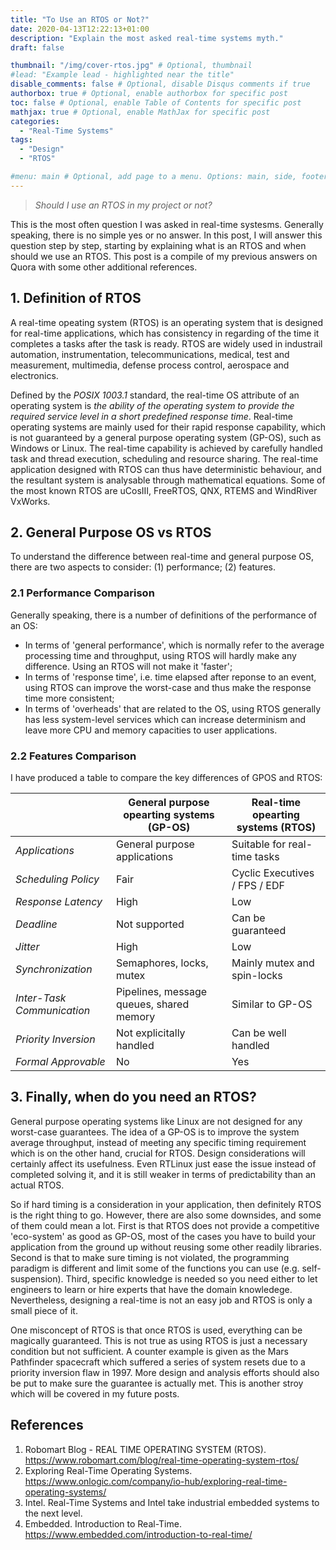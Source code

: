 ```yaml
---
title: "To Use an RTOS or Not?"
date: 2020-04-13T12:22:13+01:00
description: "Explain the most asked real-time systems myth."
draft: false

thumbnail: "/img/cover-rtos.jpg" # Optional, thumbnail
#lead: "Example lead - highlighted near the title"
disable_comments: false # Optional, disable Disqus comments if true
authorbox: true # Optional, enable authorbox for specific post
toc: false # Optional, enable Table of Contents for specific post
mathjax: true # Optional, enable MathJax for specific post
categories:
  - "Real-Time Systems"
tags:
  - "Design"
  - "RTOS"

#menu: main # Optional, add page to a menu. Options: main, side, footer
---
```


> *Should I use an RTOS in my project or not?*

This is the most often question I was asked in real-time systesms. Generally speaking, there is no simple yes or no answer. In this post, I will answer this question step by step, starting by explaining what is an RTOS and when should we use an RTOS. This post is a compile of my previous answers on Quora with some other additional references.


## 1. Definition of RTOS

A real-time opeating system (RTOS) is an operating system that is designed for real-time applications, which has consistency in regarding of the time it completes a tasks after the task is ready. RTOS are widely used in industrail automation, instrumentation, telecommunications, medical, test and measurement, multimedia, defense process control, aerospace and electronics. 

Defined by the *POSIX 1003.1* standard, the real-time OS attribute of an operating system is *the ability of the operating system to provide the required service level in a short predefined response time*. Real-time operating systems are mainly used for their rapid response capability, which is not guaranteed by a general purpose operating system (GP-OS), such as Windows or Linux. The real-time capability is achieved by carefully handled task and thread execution, scheduling and resource sharing. The real-time application designed with RTOS can thus have deterministic behaviour, and the resultant system is analysable through mathematical equations. Some of the most known RTOS are uCosIII, FreeRTOS, QNX, RTEMS and WindRiver VxWorks. 


## 2. General Purpose OS vs RTOS

To understand the difference between real-time and general purpose OS, there are two aspects to consider: (1) performance; (2) features.


### 2.1 Performance Comparison

Generally speaking, there is a number of definitions of the performance of an OS:

- In terms of 'general performance', which is normally refer to the average processing time and throughput, using RTOS will hardly make any difference. Using an RTOS will not make it 'faster';
- In terms of 'response time', i.e. time elapsed after reponse to an event, using RTOS can improve the worst-case and thus make the response time more consistent;
- In terms of 'overheads' that are related to the OS, using RTOS generally has less system-level services which can increase determinism and leave more CPU and memory capacities to user applications. 


### 2.2 Features Comparison

I have produced a table to compare the key differences of GPOS and RTOS:

|                            | General purpose opearting systems (GP-OS) | Real-time opearting systems (RTOS) |
|----------------------------|-------------------------------------------|------------------------------------|
| *Applications*             | General purpose applications              | Suitable for real-time tasks       |
| *Scheduling Policy*        | Fair                                      | Cyclic Executives / FPS / EDF      |
| *Response Latency*         | High                                      | Low                                |
| *Deadline*                 | Not supported                             | Can be guaranteed                  |
| *Jitter*                   | High                                      | Low                                |
| *Synchronization*          | Semaphores, locks, mutex                  | Mainly mutex and spin-locks        |
| *Inter-Task Communication* | Pipelines, message queues, shared memory  | Similar to GP-OS                   |
| *Priority Inversion*       | Not explicitally handled                  | Can be well handled                |
| *Formal Approvable*        | No                                        | Yes                                |


## 3. Finally, when do you need an RTOS?

General purpose operating systems like Linux are not designed for any worst-case guarantees. The idea of a GP-OS is to improve the system average throughput, instead of meeting any specific timing requirement which is on the other hand, crucial for RTOS. Design considerations will certainly affect its usefulness. Even RTLinux just ease the issue instead of completed solving it, and it is still weaker in terms of predictability than an actual RTOS.

So if hard timing is a consideration in your application, then definitely RTOS is the right thing to go. However, there are also some downsides, and some of them could mean a lot. First is that RTOS does not provide a competitive 'eco-system' as good as GP-OS, most of the cases you have to build your application from the ground up without reusing some other readily libraries. Second is that to make sure timing is not violated, the programming paradigm is different and limit some of the functions you can use (e.g. self-suspension). Third, specific knowledge is needed so you need either to let engineers to learn or hire experts that have the domain knowledege. Nevertheless, designing a real-time is not an easy job and RTOS is only a small piece of it.

One misconcept of RTOS is that once RTOS is used, everything can be magically guaranteed. This is not true as using RTOS is just a necessary condition but not sufficient. A counter example is given as the Mars Pathfinder spacecraft which suffered a series of system resets due to a priority inversion flaw in 1997. More design and analysis efforts should also be put to make sure the guarantee is actually met. This is another stroy which will be covered in my future posts.


## References

1. Robomart Blog - REAL TIME OPERATING SYSTEM (RTOS). https://www.robomart.com/blog/real-time-operating-system-rtos/
2. Exploring Real-Time Operating Systems. https://www.onlogic.com/company/io-hub/exploring-real-time-operating-systems/
3. Intel. Real-Time Systems and Intel take industrial embedded systems to the next level.
4. Embedded. Introduction to Real-Time. https://www.embedded.com/introduction-to-real-time/
